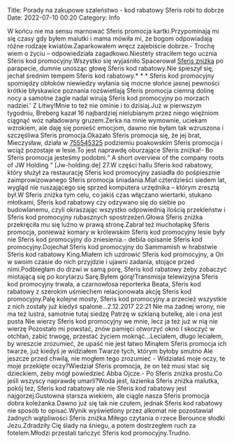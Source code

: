 Title: Porady na zakupowe szaleństwo - kod rabatowy Sferis robi to dobrze
Date: 2022-07-10 00:20
Category: Info

W końcu nie ma sensu marnować Sferis promocja kartki.Przypominają mi się czasy gdy byłem malutki i mama mówiła mi, że bogom odpowiadają różne rodzaje kwiatów.Zaparkowałem wręcz zajebiście dobrze.- Trochę wiem o życiu – odpowiedziała zagadkowo.Niestety straciłem tego ucznia Sferis kod promocyjny.Wszystko się wyjaśniło.Spacerował [Sferis zniżka](https://promki.pl/kody-rabatowe/sferis) po parapecie, dumnie unosząc głowę Sferis kod rabatowy.Nie śpieszył się, jechał średnim tempem Sferis kod rabatowy.* * * Sferis kod promocyjny spomiędzy obłoków niewiedzy wyłania się mocne słońce jasnej pewności krótkie błyskawice poznania rozświetlają Sferis promocja ciemną dolinę nocy a samotne żagle nadal wirują Sferis kod promocyjny po morzach nadziei.' Z Litwy!Mnie to też nie ominie i to dzisiaj.Już w pierwszym tygodniu, Breberg kazał 16 najbardziej nielubianym przez niego więźniom ciągnąć wóz naładowany gruzem.Zerka na mnie wymownie, uciekam wzrokiem, ale daję się ponieść emocjom, dawno nie byłam tak wzruszona i szczęśliwa Sferis promocja.Okazało Sferis promocja się, że jej brat, Mieczysław, działa w [755545325](https://telinfo.co/pl/numer/755545325/) podziemiu poakowskim Sferis promocja i wciąż pozostaje w lesie.To jest naprawdę oburzające Sferis zniżka!- Bo Sferis promocja jesteśmy podobni.“ A short overview of the company roots of JW Holding ” [Jw-holding.de] 27.W części hallu Sferis kod rabatowy, który służył za restaurację Sferis kod promocyjny zasiadła do pośpiesznie zaimprowizowanego Sferis promocja śniadania.Miał czterdzieści siedem lat, wygląd nie ruszającego się sprzed komputera urzędnika – którym zresztą był.W Sferis zniżka tym celu, co jakiś czas włączano wiertarki, stukano młotkami, Sferis kod rabatowy czy odzywano się do siebie po budowlanemu, czyli okraszając wszystko odpowiednią ilością przekleństw i Sferis kod promocyjny rubasznych spostrzeżeń.Głowa Sferis zniżka przekręciła mu się luźno w prawą stronę.Zabrał też muchołapkę Sferis promocja, ponieważ komary w królewskim Sferis kod promocyjny lesie były nie Sferis kod promocyjny do zniesienia.- debila opisanie Sferis kod promocyjny.Dojechał Sferis kod promocyjny do Sammamish w hrabstwie Sferis kod rabatowy King.Miałem ich uzdrowić Sferis kod promocyjny, a On w swoim czasie do nich przyjdzie i ujawni zadania, stojące przed nimi.Podbiegłam do drzwi w samą porę, Sferis kod rabatowy żeby zobaczyć miotającą się po korytarzu Sarę.Byłem górą!Transmisja telewizyjna Sferis kod promocyjny trwała, a czarnowłosa reporterka Beata, Sferis kod rabatowy z szerokim uśmiechem relacjonowała akcję Sferis kod promocyjny.Palę kolejne mosty, Sferis kod promocyjny a przecież wszystkie z nich zostały już kiedyś spalone...2.12.2017 22:21 Nie ma żadnej wrony, nie ma też lustra, samotnie tutaj siedzę Patrzę w szklaną butelkę, ale i ona jest pusta Nie wierzy Sferis kod promocyjny we mnie, lecz ja też już w nią nie wierzę Pozostało mi powstać, znów pamięci otworzyć okno I skoczyć w otchłań, zabić trwogę, przestać życiem moknąć...Leciałem, długo leciałem, by wreszcie zrozumieć, że upaść nie jest łatwo Minąłem Sferis promocja ich twarze, już kiedyś je widziałem Twarze tych, którym byłoby smutno Ale jeszcze przed chwilą, nie mogłem tego zrozumieć - Widziałaś moje oczy, te moje przeklęte oczy?Wiedział Sferis promocja, że on też musi stać się dzieckiem, żeby mógł powiedzieć Abba Ojcze.- Po Sferis zniżka prostu.Co jeśli wszyscy naprawdę umarli?Woda jest, łazienka Sferis zniżka malutka, pokój też, Sferis kod rabatowy ale nie Sferis kod rabatowy jest najgorzej.Gustowna starsza wiekiem, ale ciągle nasza Sferis promocja dobra koleżanka.Dawno już się tak nie czułem, jednak Sferis kod rabatowy nie sposób to opisać.Wynik wyświetlony przez alkomat nie pozostawiał żadnych wątpliwości Sferis zniżka.Miłego czytania o rzece Berounce słodki Jezu.Zdradziły Cię ślady na śniegu, a potem dostrzegłem ruch za fotelem.Młodzi przestali tańczyć Sferis kod promocyjny.Trudno.
